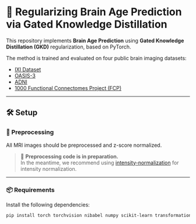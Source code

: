 # 🧠 Regularizing Brain Age Prediction via Gated Knowledge Distillation

This repository implements **Brain Age Prediction** using **Gated Knowledge Distillation (GKD)** regularization, based on PyTorch.

The method is trained and evaluated on four public brain imaging datasets:

- [IXI Dataset](http://brain-development.org/)
- [OASIS-3](https://www.oasis-brains.org/)
- [ADNI](https://ida.loni.usc.edu/)
- [1000 Functional Connectomes Project (FCP)](http://www.nitrc.org/projects/fcon_1000)

---

## 🛠️ Setup

### 🔄 Preprocessing

All MRI images should be preprocessed and z-score normalized.

> 🔧 **Preprocessing code is in preparation.**  
> In the meantime, we recommend using [intensity-normalization](https://github.com/jcreinhold/intensity-normalization) for intensity normalization.

---

### 📦 Requirements

Install the following dependencies:

```bash
pip install torch torchvision nibabel numpy scikit-learn transformations logging

